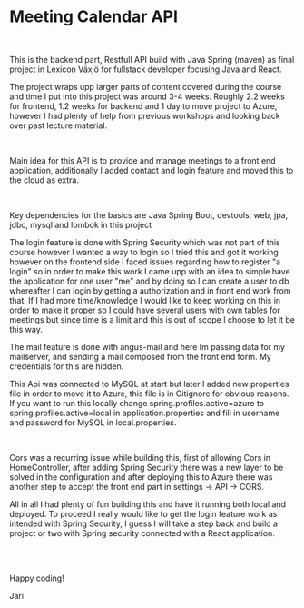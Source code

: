 <h1>Meeting Calendar API</h1>
<br/>
<p>This is the backend part, Restfull API build with Java Spring (maven) as final project in Lexicon Växjö for fullstack developer focusing Java and React.</p>
<p>The project wraps upp larger parts of content covered during the course and time I put into this project was around 3-4 weeks. Roughly 2.2 weeks for frontend, 1.2 weeks for backend and 1 day to move project to Azure, however I had plenty of help from previous workshops and looking back over past lecture material.</p>
<br/>
<p>Main idea for this API is to provide and manage meetings to a front end application, additionally I added contact and login feature and moved this to the cloud as extra.<p/>
<br/>
<p>Key dependencies for the basics are Java Spring Boot, devtools, web, jpa, jdbc, mysql and lombok in this project</p>
<p>The login feature is done with Spring Security which was not part of this course however I wanted a way to login so I tried this and got it working however on the frontend side I faced issues regarding how to register "a login" so in order to make this work I came upp with an idea to simple have the application for one user "me" and by doing so I can create a user to db whereafter I can login by getting a authorization and in front end work from that. If I had more time/knowledge I would like to keep working on this in order to make it proper so I could have several users with own tables for meetings but since time is a limit and this is out of scope I choose to let it be this way.<p/>
<p>The mail feature is done with angus-mail and here Im passing data for my mailserver, and sending a mail composed from the front end form. My credentials for this are hidden.<p/>
<p>This Api was connected to MySQL at start but later I added new properties file in order to move it to Azure, this file is in Gitignore for obvious reasons. If you want to run this locally change spring.profiles.active=azure to spring.profiles.active=local in application.properties and fill in username and password for MySQL in local.properties.</p>
<br/>
<p>Cors was a recurring issue while building this, first of allowing Cors in HomeController, after adding Spring Security there was a new layer to be solved in the configuration and after deploying this to Azure there was another step to accept the front end part in settings -> API -> CORS.</p>
<p>All in all I had plenty of fun building this and have it running both local and deployed. To proceed I really would like to get the login feature work as intended with Spring Security, I guess I will take a step back and build a project or two with Spring security connected with a React application.</p>
<br/>
<br/>
<p>Happy coding!</p>
<p>Jari</p>
